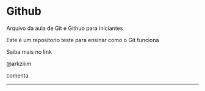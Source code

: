 # Github

Arquivo da aula de Git e Github para iniciantes

Este é um repositorio teste para ensinar como o Git funciona

Saiba mais no link

@arkziiim

comenta

*********
